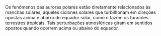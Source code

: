 ﻿Os fenômenos das auroras polares estão diretamente relacionados às manchas solares, aqueles ciclones solares que turbilhonam em direções opostas acima e abaixo do equador solar, como o fazem os furacões terrestres tropicais. Tais perturbações atmosféricas giram em sentidos opostos quando ocorrem acima ou abaixo do equador.